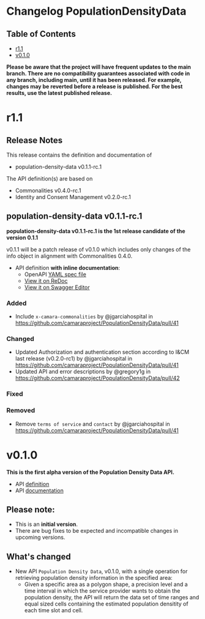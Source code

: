 # Changelog PopulationDensityData

## Table of Contents

- [r1.1](#r11)
- [v0.1.0](#v010)

**Please be aware that the project will have frequent updates to the main branch. There are no compatibility guarantees associated with code in any branch, including main, until it has been released. For example, changes may be reverted before a release is published. For the best results, use the latest published release.**

# r1.1
## Release Notes

This release contains the definition and documentation of
* population-density-data v0.1.1-rc.1

The API definition(s) are based on
* Commonalities v0.4.0-rc.1
* Identity and Consent Management v0.2.0-rc.1


## population-density-data v0.1.1-rc.1

**population-density-data v0.1.1-rc.1 is the 1st release candidate of the version 0.1.1**

v0.1.1 will be a patch release of v0.1.0 which includes only changes of the info object in alignment with Commonalities 0.4.0.
- API definition **with inline documentation**:
  - OpenAPI [YAML spec file](https://github.com/camaraproject/PopulationDensityData/blob/release-v0.1.1-rc1.1/code/API_definitions/population-density-data.yaml)
  - [View it on ReDoc](https://redocly.github.io/redoc/?url=https://raw.githubusercontent.com/camaraproject/PopulationDensityData/release-v0.1.1-rc1.1/code/API_definitions/population-density-data.yaml&nocors)
  - [View it on Swagger Editor](https://editor.swagger.io/?url=https://raw.githubusercontent.com/camaraproject/PopulationDensityData/release-v0.1.1-rc1.1/code/API_definitions/population-density-data.yaml)

### Added
* Include  `x-camara-commonalities` by @jgarciahospital in https://github.com/camaraproject/PopulationDensityData/pull/41

### Changed
* Updated Authorization and authentication section according to I&CM last release (v0.2.0-rc1) by @jgarciahospital in https://github.com/camaraproject/PopulationDensityData/pull/41
* Updated API and error descriptions by @gregory1g in https://github.com/camaraproject/PopulationDensityData/pull/42

### Fixed

### Removed
* Remove `terms of service` and `contact` by @jgarciahospital in https://github.com/camaraproject/PopulationDensityData/pull/41


# v0.1.0

**This is the first alpha version of the Population Density Data API.** 

- API [definition](https://github.com/camaraproject/PopulationDensityData/tree/release-v0.1.0/code/API_definitions)
- API [documentation](https://github.com/camaraproject/PopulationDensityData/tree/release-v0.1.0/documentation/API_documentation)

## Please note:

- This is an **initial version**.
- There are bug fixes to be expected and incompatible changes in upcoming versions. 

## What's changed

* New API `Population Density Data`, v0.1.0, with a single operation for retrieving population density information in the specified area:
    - Given a specific area as a polygon shape, a precision level and a time interval in which the service provider wants to obtain the population density, the API will return the data set of time ranges and equal sized cells containing the estimated population densitity of each time slot and cell.
